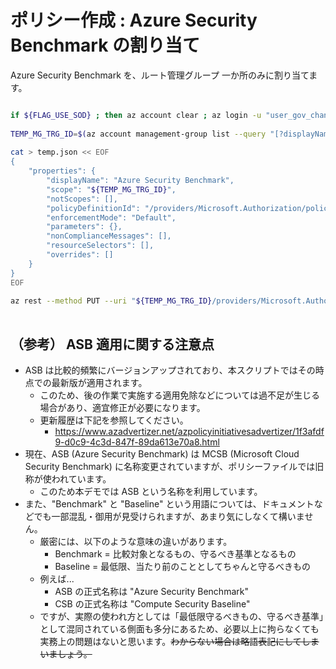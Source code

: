 # ポリシー作成 : Azure Security Benchmark の割り当て

Azure Security Benchmark を、ルート管理グループ 一か所のみに割り当てます。

```bash

if ${FLAG_USE_SOD} ; then az account clear ; az login -u "user_gov_change@${PRIMARY_DOMAIN_NAME}" -p "${ADMIN_PASSWORD}" ; fi
 
TEMP_MG_TRG_ID=$(az account management-group list --query "[?displayName=='Tenant Root Group'].id" -o tsv)
 
cat > temp.json << EOF
{
    "properties": {
        "displayName": "Azure Security Benchmark",
        "scope": "${TEMP_MG_TRG_ID}",
        "notScopes": [],
        "policyDefinitionId": "/providers/Microsoft.Authorization/policySetDefinitions/1f3afdf9-d0c9-4c3d-847f-89da613e70a8",
        "enforcementMode": "Default",
        "parameters": {},
        "nonComplianceMessages": [],
        "resourceSelectors": [],
        "overrides": []
    }
}
EOF
 
az rest --method PUT --uri "${TEMP_MG_TRG_ID}/providers/Microsoft.Authorization/policyAssignments/Azure Security Benchmark?api-version=2022-06-01" --body @temp.json
 
```

## （参考） ASB 適用に関する注意点

- ASB は比較的頻繁にバージョンアップされており、本スクリプトではその時点での最新版が適用されます。
  - このため、後の作業で実施する適用免除などについては過不足が生じる場合があり、適宜修正が必要になります。
  - 更新履歴は下記を参照してください。
    - https://www.azadvertizer.net/azpolicyinitiativesadvertizer/1f3afdf9-d0c9-4c3d-847f-89da613e70a8.html
- 現在、ASB (Azure Security Benchmark) は MCSB (Microsoft Cloud Security Benchmark) に名称変更されていますが、ポリシーファイルでは旧称が使われています。
  - このため本デモでは ASB という名称を利用しています。
- また、"Benchmark" と "Baseline" という用語については、ドキュメントなどでも一部混乱・御用が見受けられますが、あまり気にしなくて構いません。
  - 厳密には、以下のような意味の違いがあります。
    - Benchmark = 比較対象となるもの、守るべき基準となるもの
    - Baseline = 最低限、当たり前のこととしてちゃんと守るべきもの
  - 例えば...
    - ASB の正式名称は "Azure Security Benchmark"
    - CSB の正式名称は "Compute Security Baseline"
  - ですが、実際の使われ方としては「最低限守るべきもの、守るべき基準」として混同されている側面も多分にあるため、必要以上に拘らなくても実務上の問題はないと思います。~~わからない場合は略語表記にしてしまいましょう。~~
